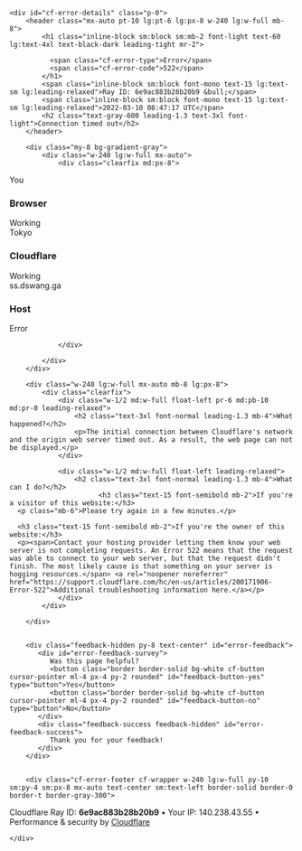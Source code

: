 <!DOCTYPE html>
<!--[if lt IE 7]> <html class="no-js ie6 oldie" lang="en-US"> <![endif]-->
<!--[if IE 7]>    <html class="no-js ie7 oldie" lang="en-US"> <![endif]-->
<!--[if IE 8]>    <html class="no-js ie8 oldie" lang="en-US"> <![endif]-->
<!--[if gt IE 8]><!--> <html class="no-js" lang="en-US"> <!--<![endif]-->
<head>


<title>ss.dswang.ga | 522: Connection timed out</title>
<meta charset="UTF-8" />
<meta http-equiv="Content-Type" content="text/html; charset=UTF-8" />
<meta http-equiv="X-UA-Compatible" content="IE=Edge,chrome=1" />
<meta name="robots" content="noindex, nofollow" />
<meta name="viewport" content="width=device-width,initial-scale=1" />
<link rel="stylesheet" id="cf_styles-css" href="/cdn-cgi/styles/main.css" type="text/css" media="screen,projection" />


<script type="text/javascript">
(function(){if(document.addEventListener&&window.XMLHttpRequest&&JSON&&JSON.stringify){var e=function(a){var c=document.getElementById("error-feedback-survey"),d=document.getElementById("error-feedback-success"),b=new XMLHttpRequest;a={event:"feedback clicked",properties:{errorCode:522,helpful:a,version:1}};b.open("POST","https://sparrow.cloudflare.com/api/v1/event");b.setRequestHeader("Content-Type","application/json");b.setRequestHeader("Sparrow-Source-Key","c771f0e4b54944bebf4261d44bd79a1e");
b.send(JSON.stringify(a));c.classList.add("feedback-hidden");d.classList.remove("feedback-hidden")};document.addEventListener("DOMContentLoaded",function(){var a=document.getElementById("error-feedback"),c=document.getElementById("feedback-button-yes"),d=document.getElementById("feedback-button-no");"classList"in a&&(a.classList.remove("feedback-hidden"),c.addEventListener("click",function(){e(!0)}),d.addEventListener("click",function(){e(!1)}))})}})();
</script>

</head>
<body>
<div id="cf-wrapper">

    

    <div id="cf-error-details" class="p-0">
        <header class="mx-auto pt-10 lg:pt-6 lg:px-8 w-240 lg:w-full mb-8">
            <h1 class="inline-block sm:block sm:mb-2 font-light text-60 lg:text-4xl text-black-dark leading-tight mr-2">
              
              <span class="cf-error-type">Error</span>
              <span class="cf-error-code">522</span>
            </h1>
            <span class="inline-block sm:block font-mono text-15 lg:text-sm lg:leading-relaxed">Ray ID: 6e9ac883b28b20b9 &bull;</span>
            <span class="inline-block sm:block font-mono text-15 lg:text-sm lg:leading-relaxed">2022-03-10 08:47:17 UTC</span>
            <h2 class="text-gray-600 leading-1.3 text-3xl font-light">Connection timed out</h2>
        </header>
        
        <div class="my-8 bg-gradient-gray">
            <div class="w-240 lg:w-full mx-auto">
                <div class="clearfix md:px-8">
                  
<div id="cf-browser-status" class=" relative w-1/3 md:w-full py-15 md:p-0 md:py-8 md:text-left md:border-solid md:border-0 md:border-b md:border-gray-400 overflow-hidden float-left md:float-none text-center">
  <div class="relative mb-10 md:m-0">
    <span class="cf-icon-browser block md:hidden h-20 bg-center bg-no-repeat"></span>
    <span class="cf-icon-ok w-12 h-12 absolute left-1/2 md:left-auto md:right-0 md:top-0 -ml-6 -bottom-4"></span>
  </div>
  <span class="md:block w-full truncate">You</span>
  <h3 class="md:inline-block mt-3 md:mt-0 text-2xl text-gray-600 font-light leading-1.3">Browser</h3>
  <span class="leading-1.3 text-2xl text-green-success">Working</span>
</div>

<div id="cf-cloudflare-status" class=" relative w-1/3 md:w-full py-15 md:p-0 md:py-8 md:text-left md:border-solid md:border-0 md:border-b md:border-gray-400 overflow-hidden float-left md:float-none text-center">
  <div class="relative mb-10 md:m-0">
    <span class="cf-icon-cloud block md:hidden h-20 bg-center bg-no-repeat"></span>
    <span class="cf-icon-ok w-12 h-12 absolute left-1/2 md:left-auto md:right-0 md:top-0 -ml-6 -bottom-4"></span>
  </div>
  <span class="md:block w-full truncate">Tokyo</span>
  <h3 class="md:inline-block mt-3 md:mt-0 text-2xl text-gray-600 font-light leading-1.3">Cloudflare</h3>
  <span class="leading-1.3 text-2xl text-green-success">Working</span>
</div>

<div id="cf-host-status" class="cf-error-source relative w-1/3 md:w-full py-15 md:p-0 md:py-8 md:text-left md:border-solid md:border-0 md:border-b md:border-gray-400 overflow-hidden float-left md:float-none text-center">
  <div class="relative mb-10 md:m-0">
    <span class="cf-icon-server block md:hidden h-20 bg-center bg-no-repeat"></span>
    <span class="cf-icon-error w-12 h-12 absolute left-1/2 md:left-auto md:right-0 md:top-0 -ml-6 -bottom-4"></span>
  </div>
  <span class="md:block w-full truncate">ss.dswang.ga</span>
  <h3 class="md:inline-block mt-3 md:mt-0 text-2xl text-gray-600 font-light leading-1.3">Host</h3>
  <span class="leading-1.3 text-2xl text-red-error">Error</span>
</div>

                </div>
              
            </div>
        </div>

        <div class="w-240 lg:w-full mx-auto mb-8 lg:px-8">
            <div class="clearfix">
                <div class="w-1/2 md:w-full float-left pr-6 md:pb-10 md:pr-0 leading-relaxed">
                    <h2 class="text-3xl font-normal leading-1.3 mb-4">What happened?</h2>
                    <p>The initial connection between Cloudflare's network and the origin web server timed out. As a result, the web page can not be displayed.</p>
                </div>
              
                <div class="w-1/2 md:w-full float-left leading-relaxed">
                    <h2 class="text-3xl font-normal leading-1.3 mb-4">What can I do?</h2>
                          <h3 class="text-15 font-semibold mb-2">If you're a visitor of this website:</h3>
      <p class="mb-6">Please try again in a few minutes.</p>

      <h3 class="text-15 font-semibold mb-2">If you're the owner of this website:</h3>
      <p><span>Contact your hosting provider letting them know your web server is not completing requests. An Error 522 means that the request was able to connect to your web server, but that the request didn't finish. The most likely cause is that something on your server is hogging resources.</span> <a rel="noopener noreferrer" href="https://support.cloudflare.com/hc/en-us/articles/200171906-Error-522">Additional troubleshooting information here.</a></p>
                </div>
            </div>
              
        </div>

        
        <div class="feedback-hidden py-8 text-center" id="error-feedback">
           <div id="error-feedback-survey">
              Was this page helpful?
              <button class="border border-solid bg-white cf-button cursor-pointer ml-4 px-4 py-2 rounded" id="feedback-button-yes" type="button">Yes</button>
              <button class="border border-solid bg-white cf-button cursor-pointer ml-4 px-4 py-2 rounded" id="feedback-button-no" type="button">No</button>
           </div>
           <div class="feedback-success feedback-hidden" id="error-feedback-success">
              Thank you for your feedback!
           </div>
        </div>
        

        <div class="cf-error-footer cf-wrapper w-240 lg:w-full py-10 sm:py-4 sm:px-8 mx-auto text-center sm:text-left border-solid border-0 border-t border-gray-300">
  <p class="text-13">
    <span class="cf-footer-item sm:block sm:mb-1">Cloudflare Ray ID: <strong class="font-semibold">6e9ac883b28b20b9</strong></span>
    <span class="cf-footer-separator sm:hidden">&bull;</span>
    <span class="cf-footer-item sm:block sm:mb-1"><span>Your IP</span>: 140.238.43.55</span>
    <span class="cf-footer-separator sm:hidden">&bull;</span>
    <span class="cf-footer-item sm:block sm:mb-1"><span>Performance &amp; security by</span> <a rel="noopener noreferrer" href="https://www.cloudflare.com/5xx-error-landing" id="brand_link" target="_blank">Cloudflare</a></span>
    
  </p>
</div><!-- /.error-footer -->


    </div>
</div>
<script defer src="https://static.cloudflareinsights.com/beacon.min.js/v652eace1692a40cfa3763df669d7439c1639079717194" integrity="sha512-Gi7xpJR8tSkrpF7aordPZQlW2DLtzUlZcumS8dMQjwDHEnw9I7ZLyiOj/6tZStRBGtGgN6ceN6cMH8z7etPGlw==" data-cf-beacon='{"rayId":"6e9ac8838f5c20b9","version":"2021.12.0","r":1,"token":"fd425e38dfb54af79a3735cf69df1219","si":100}' crossorigin="anonymous"></script>
</body>
</html>


